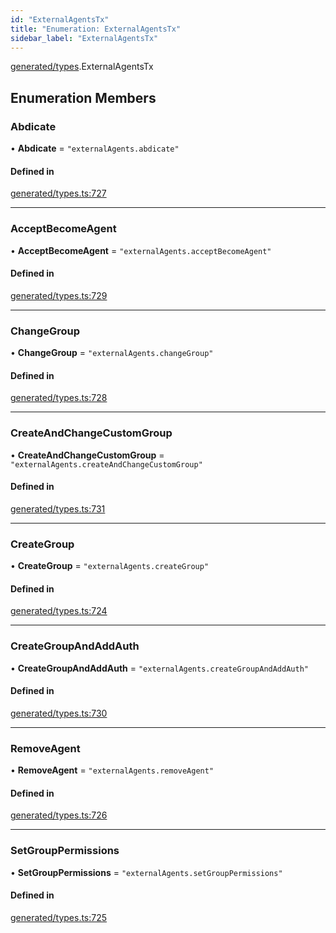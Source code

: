 ```yaml
---
id: "ExternalAgentsTx"
title: "Enumeration: ExternalAgentsTx"
sidebar_label: "ExternalAgentsTx"
---
```


[generated/types](../../../../modules/Generated/Types/Types.md).ExternalAgentsTx

## Enumeration Members

### Abdicate

• **Abdicate** = ``"externalAgents.abdicate"``

#### Defined in

[generated/types.ts:727](https://github.com/PolymeshAssociation/polymesh-sdk/blob/adcc38781/src/generated/types.ts#L727)

___

### AcceptBecomeAgent

• **AcceptBecomeAgent** = ``"externalAgents.acceptBecomeAgent"``

#### Defined in

[generated/types.ts:729](https://github.com/PolymeshAssociation/polymesh-sdk/blob/adcc38781/src/generated/types.ts#L729)

___

### ChangeGroup

• **ChangeGroup** = ``"externalAgents.changeGroup"``

#### Defined in

[generated/types.ts:728](https://github.com/PolymeshAssociation/polymesh-sdk/blob/adcc38781/src/generated/types.ts#L728)

___

### CreateAndChangeCustomGroup

• **CreateAndChangeCustomGroup** = ``"externalAgents.createAndChangeCustomGroup"``

#### Defined in

[generated/types.ts:731](https://github.com/PolymeshAssociation/polymesh-sdk/blob/adcc38781/src/generated/types.ts#L731)

___

### CreateGroup

• **CreateGroup** = ``"externalAgents.createGroup"``

#### Defined in

[generated/types.ts:724](https://github.com/PolymeshAssociation/polymesh-sdk/blob/adcc38781/src/generated/types.ts#L724)

___

### CreateGroupAndAddAuth

• **CreateGroupAndAddAuth** = ``"externalAgents.createGroupAndAddAuth"``

#### Defined in

[generated/types.ts:730](https://github.com/PolymeshAssociation/polymesh-sdk/blob/adcc38781/src/generated/types.ts#L730)

___

### RemoveAgent

• **RemoveAgent** = ``"externalAgents.removeAgent"``

#### Defined in

[generated/types.ts:726](https://github.com/PolymeshAssociation/polymesh-sdk/blob/adcc38781/src/generated/types.ts#L726)

___

### SetGroupPermissions

• **SetGroupPermissions** = ``"externalAgents.setGroupPermissions"``

#### Defined in

[generated/types.ts:725](https://github.com/PolymeshAssociation/polymesh-sdk/blob/adcc38781/src/generated/types.ts#L725)

